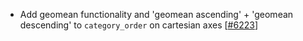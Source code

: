  - Add geomean functionality and 'geomean ascending' + 'geomean descending' to `category_order` on cartesian axes [[#6223](https://github.com/plotly/plotly.js/pull/6223)]